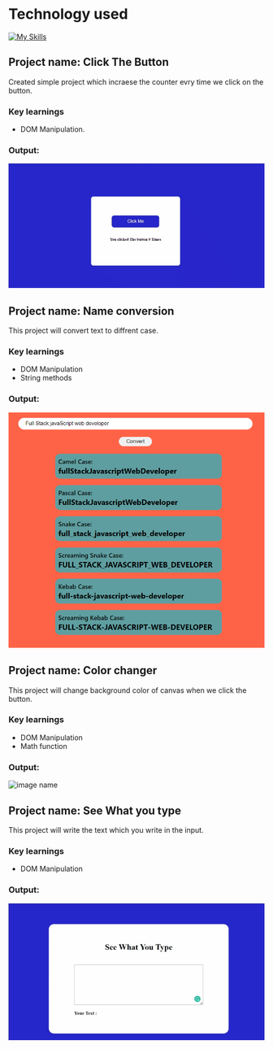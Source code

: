 # Technology used 
[![My Skills](https://skillicons.dev/icons?i=js,html,css)](https://skillicons.dev)


## Project name: Click The Button

Created simple project which incraese the counter evry time we click on the button.

### Key learnings

- DOM Manipulation.

### Output:

![image name](./ClickTheButton/Image/ClickTheButton.gif)

## Project name: Name conversion

This project will convert text to diffrent case.

### Key learnings

- DOM Manipulation
- String methods

### Output:

![image name](./02NameConversion/Image/Name_Conversion_1.PNG)

## Project name: Color changer

This project will change background color of canvas when we click the button.

### Key learnings

- DOM Manipulation
- Math function

### Output:

![image name](./03ColorChanger/Image/ColorChanger.gif)

## Project name: See What you type

This project will write the text which you write in the input.
### Key learnings

- DOM Manipulation

### Output:

![image name](./SeeWhatYouType/Image/See_What_You_Type.gif)






